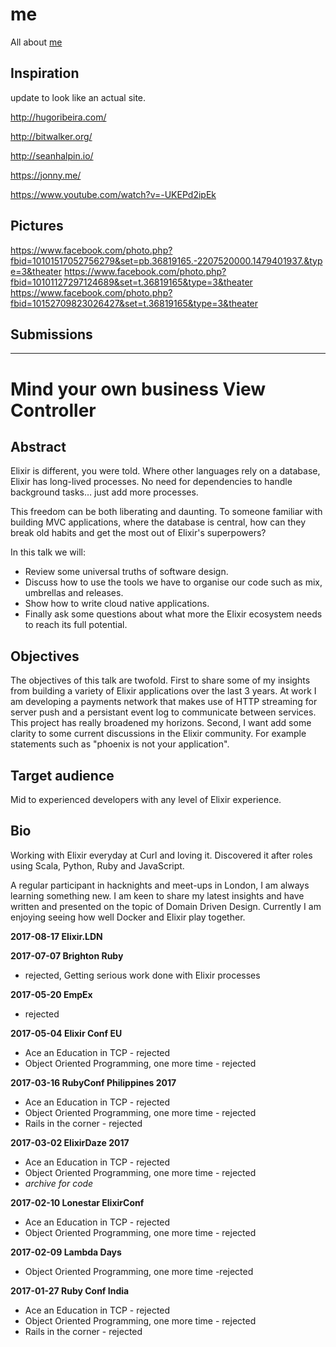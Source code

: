 # me
All about [me](crowdhailer.me)

## Inspiration
update to look like an actual site.

http://hugoribeira.com/

http://bitwalker.org/

http://seanhalpin.io/

https://jonny.me/

https://www.youtube.com/watch?v=-UKEPd2ipEk

## Pictures

https://www.facebook.com/photo.php?fbid=10101517052756279&set=pb.36819165.-2207520000.1479401937.&type=3&theater
https://www.facebook.com/photo.php?fbid=10101127297124689&set=t.36819165&type=3&theater
https://www.facebook.com/photo.php?fbid=10152709823026427&set=t.36819165&type=3&theater

## Submissions

---
# Mind your own business View Controller

## Abstract
Elixir is different, you were told. Where other languages rely on a database, Elixir has long-lived processes. No need for dependencies to handle background tasks… just add more processes.

This freedom can be both liberating and daunting.
To someone familiar with building MVC applications, where the database is central, how can they break old habits and get the most out of Elixir's superpowers?

In this talk we will:
- Review some universal truths of software design.
- Discuss how to use the tools we have to organise our code such as mix, umbrellas and releases.
- Show how to write cloud native applications.
- Finally ask some questions about what more the Elixir ecosystem needs to reach its full potential.

## Objectives

The objectives of this talk are twofold.
First to share some of my insights from building a variety of Elixir applications over the last 3 years. At work I am developing a payments network that makes use of HTTP streaming for server push and a persistant event log to communicate between services. This project has really broadened my horizons.
Second, I want add some clarity to some current discussions in the Elixir community.
For example statements such as "phoenix is not your application".

## Target audience

Mid to experienced developers with any level of Elixir experience.

## Bio

Working with Elixir everyday at Curl and loving it.
Discovered it after roles using Scala, Python, Ruby and JavaScript.

A regular participant in hacknights and meet-ups in London, I am always learning something new. I am keen to share my latest insights and have written and presented on the topic of Domain Driven Design. Currently I am enjoying seeing how well Docker and Elixir play together.

**2017-08-17 Elixir.LDN**



**2017-07-07 Brighton Ruby**
- rejected, Getting serious work done with Elixir processes

**2017-05-20 EmpEx**
- rejected

**2017-05-04 Elixir Conf EU**
- Ace an Education in TCP - rejected
- Object Oriented Programming, one more time - rejected

**2017-03-16 RubyConf Philippines 2017**
- Ace an Education in TCP - rejected
- Object Oriented Programming, one more time - rejected
- Rails in the corner - rejected

**2017-03-02 ElixirDaze 2017**
- Ace an Education in TCP - rejected
- Object Oriented Programming, one more time - rejected
- *archive for code*

**2017-02-10 Lonestar ElixirConf**
- Ace an Education in TCP - rejected
- Object Oriented Programming, one more time - rejected

**2017-02-09 Lambda Days**
- Object Oriented Programming, one more time -rejected

**2017-01-27 Ruby Conf India**
- Ace an Education in TCP - rejected
- Object Oriented Programming, one more time - rejected
- Rails in the corner - rejected
